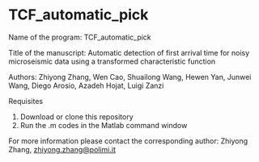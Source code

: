 # TCF_automatic_pick
Name of the program: TCF_automatic_pick

Title of the manuscript: Automatic detection of first arrival time for noisy microseismic data using a transformed characteristic function

Authors: Zhiyong Zhang, Wen Cao, Shuailong Wang, Hewen Yan, Junwei Wang, Diego Arosio, Azadeh Hojat, Luigi Zanzi 

Requisites

1. Download or clone this repository
2. Run the .m codes in the Matlab command window

For more information please contact the corresponding author: Zhiyong Zhang, zhiyong.zhang@polimi.it
